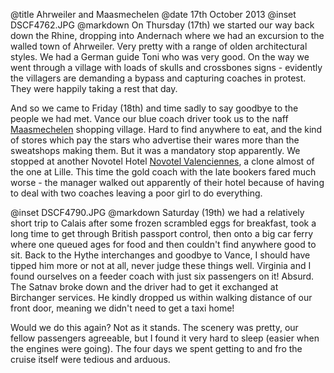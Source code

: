 @title		Ahrweiler and Maasmechelen
@date		17th October 2013
@inset		DSCF4762.JPG
@markdown
On Thursday (17th) we started our way back down the Rhine,
dropping into Andernach where we had an excursion to the walled
town of Ahrweiler.  Very pretty with a range of olden architectural
styles.  We had a German guide Toni who was very good.
On the way we went through a village with loads of
skulls and crossbones signs - evidently the villagers are
demanding a bypass and capturing coaches in protest.  They were
happily taking a rest that day.

And so we came to Friday (18th) and time sadly to say goodbye
to the people we had met.  Vance our blue coach driver took us
to the naff [Maasmechelen](https://www.maasmechelenvillage.com/nl/home)
shopping village.  Hard to find anywhere to eat, and the kind of stores
which pay the stars who advertise their wares more than the
sweatshops making them.  But it was a mandatory stop
apparently.  We stopped at another Novotel Hotel
[Novotel Valenciennes](https://www.accorhotels.com/gb/hotel-0456-novotel-valenciennes/index.shtml), a clone almost of the one at Lille.  This time
the gold coach with the late bookers fared much worse - the manager
walked out apparently of their hotel because of having to deal
with two coaches leaving a poor girl to do everything.

@inset		DSCF4790.JPG
@markdown
Saturday (19th) we had a relatively short trip to Calais after some
frozen scrambled eggs for breakfast, took
a long time to get through British passport control, then onto a
big car ferry where one queued ages for food and then couldn't find
anywhere good to sit.  Back to the Hythe interchanges and goodbye to
Vance, I should have tipped him more or not at all, never judge these
things well.  Virginia and I found ourselves on a feeder coach with just
six passengers on it!  Absurd.  The Satnav broke down and the driver
had to get it exchanged at Birchanger services.  He kindly dropped
us within walking distance of our front door, meaning we didn't need
to get a taxi home!

Would we do this again?  Not as it stands.  The scenery was
pretty, our fellow passengers agreeable, but I found it very
hard to sleep (easier when the engines were going).  The four days
we spent getting to and fro the cruise itself were tedious and
arduous.

